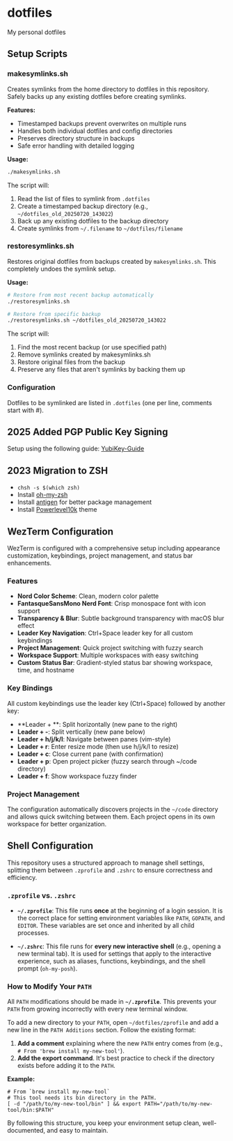 # dotfiles

My personal dotfiles

## Setup Scripts

### makesymlinks.sh

Creates symlinks from the home directory to dotfiles in this repository. Safely
backs up any existing dotfiles before creating symlinks.

**Features:**

   * Timestamped backups prevent overwrites on multiple runs
   * Handles both individual dotfiles and config directories
   * Preserves directory structure in backups
   * Safe error handling with detailed logging

**Usage:**

```bash
./makesymlinks.sh
```

The script will:

  1. Read the list of files to symlink from `.dotfiles`
  2. Create a timestamped backup directory (e.g., `~/dotfiles_old_20250720_143022`)
  3. Back up any existing dotfiles to the backup directory
  4. Create symlinks from `~/.filename` to `~/dotfiles/filename`

### restoresymlinks.sh

Restores original dotfiles from backups created by `makesymlinks.sh`. This
completely undoes the symlink setup.

**Usage:**

```bash
# Restore from most recent backup automatically
./restoresymlinks.sh

# Restore from specific backup
./restoresymlinks.sh ~/dotfiles_old_20250720_143022
```

The script will:

  1. Find the most recent backup (or use specified path)
  2. Remove symlinks created by makesymlinks.sh
  3. Restore original files from the backup
  4. Preserve any files that aren't symlinks by backing them up

### Configuration

Dotfiles to be symlinked are listed in `.dotfiles` (one per line, comments start
with #).

## 2025 Added PGP Public Key Signing

Setup using the following guide:
[YubiKey-Guide](https://github.com/drduh/YubiKey-Guide/tree/3912fc0f204cd0c4113bae38e19f68db8cbfa63c)

## 2023 Migration to ZSH

   * `chsh -s $(which zsh)`
   * Install [oh-my-zsh](https://ohmyz.sh/)
   * Install [antigen](https://github.com/zsh-users/antigen) for better package
    management
   * Install [Powerlevel10k](https://github.com/romkatv/powerlevel10k) theme

## WezTerm Configuration

WezTerm is configured with a comprehensive setup including appearance
customization, keybindings, project management, and status bar enhancements.

### Features

   * **Nord Color Scheme**: Clean, modern color palette
   * **FantasqueSansMono Nerd Font**: Crisp monospace font with icon support
   * **Transparency & Blur**: Subtle background transparency with macOS blur effect
   * **Leader Key Navigation**: Ctrl+Space leader key for all custom keybindings
   * **Project Management**: Quick project switching with fuzzy search
   * **Workspace Support**: Multiple workspaces with easy switching
   * **Custom Status Bar**: Gradient-styled status bar showing workspace, time, and
    hostname

### Key Bindings

All custom keybindings use the leader key (Ctrl+Space) followed by another key:

   * **Leader + \**: Split horizontally (new pane to the right)
   * **Leader + -**: Split vertically (new pane below)
   * **Leader + h/j/k/l**: Navigate between panes (vim-style)
   * **Leader + r**: Enter resize mode (then use h/j/k/l to resize)
   * **Leader + c**: Close current pane (with confirmation)
   * **Leader + p**: Open project picker (fuzzy search through ~/code directory)
   * **Leader + f**: Show workspace fuzzy finder

### Project Management

The configuration automatically discovers projects in the `~/code` directory and
allows quick switching between them. Each project opens in its own workspace for
better organization.

## Shell Configuration

This repository uses a structured approach to manage shell settings, splitting
them between `.zprofile` and `.zshrc` to ensure correctness and efficiency.

### `.zprofile` vs. `.zshrc`

   * **`~/.zprofile`**: This file runs **once** at the beginning of a login session.
    It is the correct place for setting environment variables like `PATH`,
    `GOPATH`, and `EDITOR`. These variables are set once and inherited by all
    child processes.

   * **`~/.zshrc`**: This file runs for **every new interactive shell** (e.g.,
    opening a new terminal tab). It is used for settings that apply to the
    interactive experience, such as aliases, functions, keybindings, and the
    shell prompt (`oh-my-posh`).

### How to Modify Your `PATH`

All `PATH` modifications should be made in **`~/.zprofile`**. This prevents your
`PATH` from growing incorrectly with every new terminal window.

To add a new directory to your `PATH`, open `~/dotfiles/zprofile` and add a new
line in the `PATH Additions` section. Follow the existing format:

  1. **Add a comment** explaining where the new `PATH` entry comes from (e.g.,
     `# From 'brew install my-new-tool'`).
  2. **Add the export command**. It's best practice to check if the directory
     exists before adding it to the `PATH`.

**Example:**

```shell
# From `brew install my-new-tool`
# This tool needs its bin directory in the PATH.
[ -d "/path/to/my-new-tool/bin" ] && export PATH="/path/to/my-new-tool/bin:$PATH"
```

By following this structure, you keep your environment setup clean,
well-documented, and easy to maintain.
